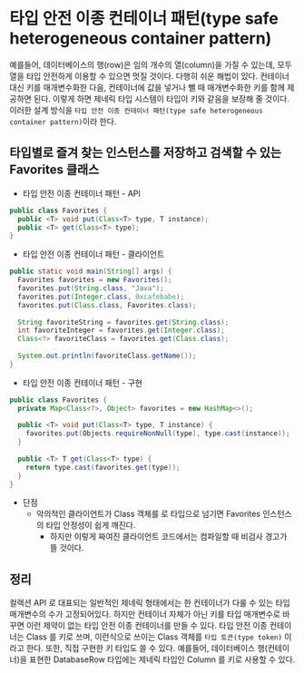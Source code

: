 # 타입 안전 이종 컨테이너 패턴(type safe heterogeneous container pattern)

예를들어, 데이터베이스의 행(row)은 임의 개수의 열(column)을 가질 수 있는데, 모두 열을 타입 안전하게 이용할 수 있으면 멋질 것이다.
다행히 쉬운 해법이 있다. 컨테이너 대신 키를 매개변수화한 다음, 컨테이너에 값을 넣거나 뺄 때 매개변수화한 키를 함께 제공하면 된다. 이렇게 하면 제네릭 타입 시스템이 타입이 키와 같음을 보장해 줄 것이다.
이러한 설계 방식을 `타입 안전 이종 컨테이너 패턴(type safe heterogeneous container pattern)`이라 한다.

## 타입별로 즐겨 찾는 인스턴스를 저장하고 검색할 수 있는 Favorites 클래스

- 타입 안전 이종 컨테이너 패턴 - API

```java
public class Favorites {
  public <T> void put(Class<T> type, T instance);
  public <T> get(Class<T> type);
}
```

- 타입 안전 이종 컨테이너 패턴 - 클라이언트

```java
public static void main(String[] args) {
  Favorites favorites = new Favorites();
  favorites.put(String.class, "Java");
  favorites.put(Integer.class, 0xcafebabe);
  favorites.put(Class.class, Favorites.class);
  
  String favoriteString = favorites.get(String.class);
  int favoriteInteger = favorites.get(Integer.class);
  Class<?> favoriteClass = favorites.get(Class.class);
  
  System.out.println(favoriteClass.getName());
}
```

- 타입 안전 이종 컨테이너 패턴 - 구현

```java
public class Favorites {
  private Map<Class<?>, Object> favorites = new HashMap<>();
  
  public <T> void put(Class<T> type, T instance) {
    favorites.put(Objects.requireNonNull(type), type.cast(instance));
  }
  
  public <T> T get(Class<T> type) {
    return type.cast(favorites.get(type));
  }
}
```

- 단점
  - 악의적인 클라이언트가 Class 객체를 로 타입으로 넘기면 Favorites 인스턴스의 타입 안정성이 쉽게 깨진다.
    - 하지만 이렇게 짜여진 클라이언트 코드에서는 컴파일할 때 비검사 경고가 뜰 것이다.
 
 ## 정리
 
 컬렉션 API 로 대표되는 일반적인 제네릭 형태에서는 한 컨테이너가 다룰 수 있는 타입매개변수의 수가 고정되어있다. 하지만 컨테이너 자체가 아닌 키를 타입 매개변수로 바꾸면
 이런 제약이 없는 타입 안전 이종 컨테이너를 만들 수 있다. 타입 안전 이종 컨테이너는 Class 를 키로 쓰며, 이런식으로 쓰이는 Class 객체를 `타입 토큰(type token)` 이라고 한다.
 또한, 직접 구현한 키 타입도 쓸 수 있다. 예를들어, 데이터베이스 행(컨테이너)을 표현한 DatabaseRow 타입에는 제네릭 타입인 Column<T> 를 키로 사용할 수 있다.
